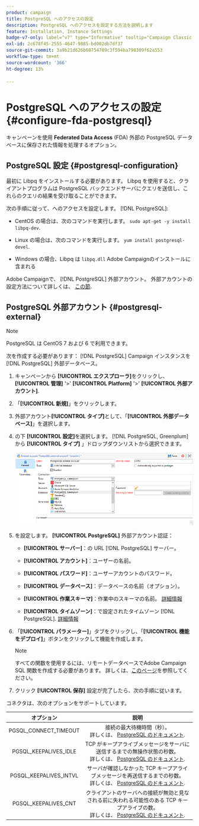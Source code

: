 ```yaml
---
product: campaign
title: PostgreSQL へのアクセスの設定
description: PostgreSQL へのアクセスを設定する方法を説明します
feature: Installation, Instance Settings
badge-v7-only: label="v7" type="Informative" tooltip="Campaign Classic v7 にのみ適用されます"
exl-id: 2c678f45-2555-4647-9885-bd002db7df37
source-git-commit: 3a9b21d626b60754789c3f594ba798309f62a553
workflow-type: tm+mt
source-wordcount: '366'
ht-degree: 13%

---
```


# PostgreSQL へのアクセスの設定 {#configure-fda-postgresql}



キャンペーンを使用 **Federated Data Access** (FDA) 外部の PostgreSQL データベースに保存された情報を処理するオプション。

## PostgreSQL 設定 {#postgresql-configuration}

最初に Libpq をインストールする必要があります。 Libpq を使用すると、クライアントプログラムは PostgreSQL バックエンドサーバにクエリを送信し、これらのクエリの結果を受け取ることができます。

次の手順に従って、へのアクセスを設定します。 [!DNL PostgreSQL]:

* CentOS の場合は、次のコマンドを実行します。 `sudo apt-get -y install libpq-dev`.

* Linux の場合は、次のコマンドを実行します。 `yum install postgresql-devel`.

* Windows の場合、Libpq は `libpq.dll` Adobe Campaignのインストールに含まれる

Adobe Campaignで、 [!DNL PostgreSQL] 外部アカウント。 外部アカウントの設定方法について詳しくは、 [この節](#postgresql-external).

## PostgreSQL 外部アカウント {#postgresql-external}

>[!NOTE]
>
> PostgreSQL は CentOS 7 および 6 で利用できます。

次を作成する必要があります： [!DNL PostgreSQL] Campaign インスタンスを [!DNL PostgreSQL] 外部データベース。

1. キャンペーンから **[!UICONTROL エクスプローラ]**&#x200B;をクリックし、 **[!UICONTROL 管理]** &#39;>&#39; **[!UICONTROL Platform]** &#39;>&#39; **[!UICONTROL 外部アカウント]**.

1. 「**[!UICONTROL 新規]**」をクリックします。

1. 外部アカウント&#x200B;**[!UICONTROL タイプ]**&#x200B;として、「**[!UICONTROL 外部データベース]**」を選択します。

1. の下 **[!UICONTROL 設定]**&#x200B;を選択します。 [!DNL PostgreSQL, Greenplum] から **[!UICONTROL タイプ]** 」ドロップダウンリストから選択できます。

   ![](assets/postgresql_1.png)

1. を設定します。 **[!UICONTROL PostgreSQL]** 外部アカウント認証：

   * **[!UICONTROL サーバー]**：の URL [!DNL PostgreSQL] サーバー。

   * **[!UICONTROL アカウント]**：ユーザーの名前。

   * **[!UICONTROL パスワード]**：ユーザーアカウントのパスワード。

   * **[!UICONTROL データベース]**：データベースの名前（オプション）。

   * **[!UICONTROL 作業スキーマ]**：作業中のスキーマの名前。 [詳細情報](https://www.postgresql.org/docs/current/ddl-schemas.html)

   * **[!UICONTROL タイムゾーン]**：で設定されたタイムゾーン [!DNL PostgreSQL]. [詳細情報](https://www.postgresql.org/docs/7.2/timezones.html)

1. 「**[!UICONTROL パラメーター]**」タブをクリックし、「**[!UICONTROL 機能をデプロイ]**」ボタンをクリックして機能を作成します。

   >[!NOTE]
   >
   >すべての関数を使用するには、リモートデータベースでAdobe Campaign SQL 関数を作成する必要があります。 詳しくは、[このページ](../../configuration/using/adding-additional-sql-functions.md)を参照してください。

1. クリック **[!UICONTROL 保存]** 設定が完了したら、次の手順に従います。

コネクタは、次のオプションをサポートしています。

| オプション | 説明 |
|:-:|:-:|
| PGSQL_CONNECT_TIMEOUT | 接続の最大待機時間（秒）。 <br>詳しくは、 [PostgreSQL のドキュメント](https://www.postgresql.org/docs/12/libpq-connect.html#LIBPQ-CONNECT-CONNECT-TIMEOUT). |
| PGSQL_KEEPALIVES_IDLE | TCP がキープアライブメッセージをサーバに送信するまでの無操作状態の秒数。 <br>詳しくは、 [PostgreSQL のドキュメント](https://www.postgresql.org/docs/12/libpq-connect.html#LIBPQ-KEEPALIVES-IDLE). |
| PGSQL_KEEPALIVES_INTVL | サーバが確認しなかった TCP キープアライブメッセージを再送信するまでの秒数。  <br>詳しくは、 [PostgreSQL のドキュメント](https://www.postgresql.org/docs/12/libpq-connect.html#LIBPQ-KEEPALIVES-INTERVAL). |
| PGSQL_KEEPALIVES_CNT | クライアントのサーバへの接続が無効と見なされる前に失われる可能性のある TCP キープアライブの数。 <br>詳しくは、 [PostgreSQL のドキュメント](https://www.postgresql.org/docs/12/libpq-connect.html#LIBPQ-KEEPALIVES-COUNT). |
